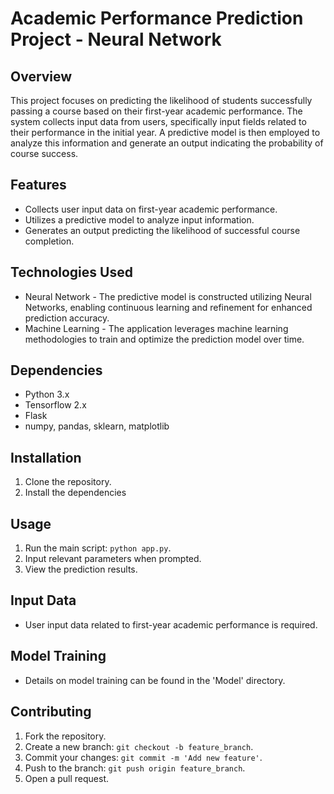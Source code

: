 # Academic Performance Prediction Project - Neural Network

## Overview
This project focuses on predicting the likelihood of students successfully passing a course based on their first-year academic performance. The system collects input data from users, specifically input fields related to their performance in the initial year. A predictive model is then employed to analyze this information and generate an output indicating the probability of course success.

## Features
- Collects user input data on first-year academic performance.
- Utilizes a predictive model to analyze input information.
- Generates an output predicting the likelihood of successful course completion.

## Technologies Used
- Neural Network - The predictive model is constructed utilizing Neural Networks, enabling continuous learning and refinement for enhanced prediction accuracy.
- Machine Learning - The application leverages machine learning methodologies to train and optimize the prediction model over time.

## Dependencies
- Python 3.x
- Tensorflow 2.x
- Flask
- numpy, pandas, sklearn, matplotlib

## Installation
1. Clone the repository.
2. Install the dependencies

## Usage
1. Run the main script: `python app.py`.
2. Input relevant parameters when prompted.
3. View the prediction results.

## Input Data
- User input data related to first-year academic performance is required.

## Model Training
- Details on model training can be found in the 'Model' directory.

## Contributing
1. Fork the repository.
2. Create a new branch: `git checkout -b feature_branch`.
3. Commit your changes: `git commit -m 'Add new feature'`.
4. Push to the branch: `git push origin feature_branch`.
5. Open a pull request.

